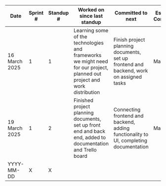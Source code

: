 | Date       | Sprint # | Standup # | Worked on since last standup | Committed to next | Estimated Completion | Blockers? |
|------------|---------|-----------|-------------------------------|-------------------|----------------------|-----------|
| 16 March 2025 | 1       | 1         | Learning some of the technologies and frameworks we might need for our project, planned out project and work distribution   | Finish project planning documents, set up frontend and backend, work on assigned tasks| March 18 | None currently |
| 19 March 2025 | 1       | 2         | Finished project planning documents, set up front end and back end, added to documentation and Trello board                             | Connecting frontend and backend, adding functionality to UI, completing documentation                 | March 20                      | Information must be sent sent to controllers before they can be worked on further           |
| YYYY-MM-DD | X       | X         |                               |                   |                      |           |
